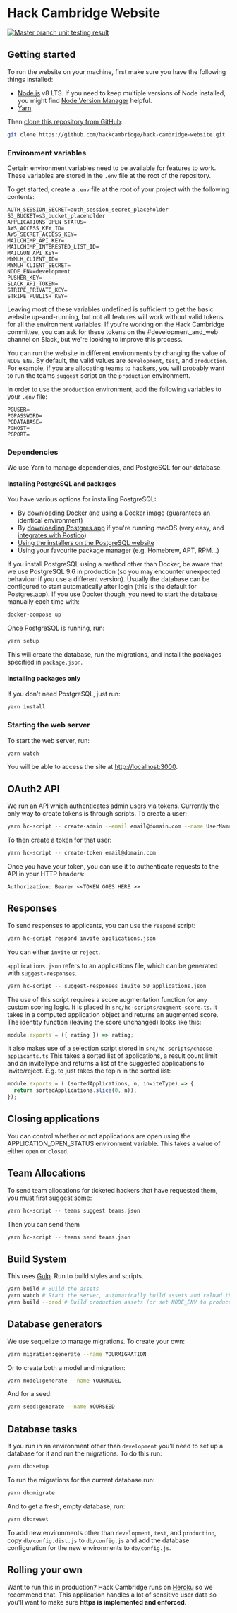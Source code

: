 # Hack Cambridge Website

[
  ![Master branch unit testing result](https://travis-ci.org/hackcambridge/hack-cambridge-website.svg?branch=master)
](https://travis-ci.org/hackcambridge/hack-cambridge-website)

## Getting started

To run the website on your machine, first make sure you have the following things installed:

- [Node.js](https://nodejs.org/dist/latest-v8.x/) v8 LTS.  If you need to keep multiple versions of Node installed, you might find [Node Version Manager](https://github.com/creationix/nvm) helpful.
- [Yarn](https://yarnpkg.com/en/docs/install/)

Then [clone this repository from GitHub](https://help.github.com/articles/cloning-a-repository/):

```bash
git clone https://github.com/hackcambridge/hack-cambridge-website.git
```

### Environment variables

Certain environment variables need to be available for features to work. These variables are stored in the `.env` file at the root of the repository.

To get started, create a `.env` file at the root of your project with the following contents:

```text
AUTH_SESSION_SECRET=auth_session_secret_placeholder
S3_BUCKET=s3_bucket_placeholder
APPLICATIONS_OPEN_STATUS=
AWS_ACCESS_KEY_ID=
AWS_SECRET_ACCESS_KEY=
MAILCHIMP_API_KEY=
MAILCHIMP_INTERESTED_LIST_ID=
MAILGUN_API_KEY=
MYMLH_CLIENT_ID=
MYMLH_CLIENT_SECRET=
NODE_ENV=development
PUSHER_KEY=
SLACK_API_TOKEN=
STRIPE_PRIVATE_KEY=
STRIPE_PUBLISH_KEY=
```

Leaving most of these variables undefined is sufficient to get the basic website up-and-running, but not all features will work without valid tokens for all the environment variables. If you're working on the Hack Cambridge committee, you can ask for these tokens on the #development_and_web channel on Slack, but we're looking to improve this process.

You can run the website in different environments by changing the value of `NODE_ENV`. By default, the valid values are `development`, `test`, and `production`. For example, if you are allocating teams to hackers, you will probably want to run the teams `suggest` script on the `production` environment.

In order to use the `production` environment, add the following variables to your `.env` file:

```text
PGUSER=
PGPASSWORD=
PGDATABASE=
PGHOST=
PGPORT=
```

### Dependencies

We use Yarn to manage dependencies, and PostgreSQL for our database.

#### Installing PostgreSQL and packages

You have various options for installing PostgreSQL:

- By [downloading Docker](https://www.docker.com/products/docker-desktop) and using a Docker image (guarantees an identical environment)
- By [downloading Postgres.app](https://postgresapp.com/downloads.html) if you're running macOS (very easy, and [integrates with Postico](https://eggerapps.at/postico/))
- [Using the installers on the PostgreSQL website](https://www.postgresql.org/download/)
- Using your favourite package manager (e.g. Homebrew, APT, RPM…)

If you install PostgreSQL using a method other than Docker, be aware that we use PostgreSQL 9.6 in production (so you may encounter unexpected behaviour if you use a different version).
Usually the database can be configured to start automatically after login (this is the default for Postgres.app).
If you use Docker though, you need to start the database manually each time with:

```bash
docker-compose up
```

Once PostgreSQL is running, run:

```bash
yarn setup
```

This will create the database, run the migrations, and install the packages specified in `package.json`.

#### Installing packages only

If you don't need PostgreSQL, just run:

```bash
yarn install
```

### Starting the web server

To start the web server, run:

```bash
yarn watch
```

You will be able to access the site at [http://localhost:3000](http://localhost:3000).

## OAuth2 API

We run an API which authenticates admin users via tokens. Currently the only way to create tokens is
through scripts. To create a user:

```bash
yarn hc-script -- create-admin --email email@domain.com --name UserName
```

To then create a token for that user:

```bash
yarn hc-script -- create-token email@domain.com
```

Once you have your token, you can use it to authenticate requests to the API in your HTTP headers:

```text
Authorization: Bearer <<TOKEN GOES HERE >>
```

## Responses

To send responses to applicants, you can use the `respond` script:

```bash
yarn hc-script respond invite applications.json
```

You can either `invite` or `reject`.

`applications.json` refers to an applications file, which can be generated with `suggest-responses`.

```bash
yarn hc-script -- suggest-responses invite 50 applications.json
```

The use of this script requires a score augmentation function for any custom scoring logic. It is placed in `src/hc-scripts/augment-score.ts`.
It takes in a computed application object and returns an augmented score. The identity function (leaving the score unchanged) looks like this:

```typescript
module.exports = ({ rating }) => rating;
```

It also makes use of a selection script stored in `src/hc-scripts/choose-applicants.ts`
This takes a sorted list of applications, a result count limit and an inviteType
and returns a list of the suggested applications to invite/reject.
E.g. to just takes the top n in the sorted list:

```typescript
module.exports = ( (sortedApplications, n, inviteType) => {
  return sortedApplications.slice(0, n));
});
```

## Closing applications

You can control whether or not applications are open using the APPLICATION_OPEN_STATUS environment variable. This takes a value of either
`open` or `closed`.

## Team Allocations

To send team allocations for ticketed hackers that have requested them, you must first suggest some:

```bash
yarn hc-script -- teams suggest teams.json
```

Then you can send them

```bash
yarn hc-script -- teams send teams.json
```

## Build System

This uses [Gulp](http://gulpjs.org). Run to build styles and scripts.

```bash
yarn build # Build the assets
yarn watch # Start the server, automatically build assets and reload the browser when changes are made
yarn build --prod # Build production assets (or set NODE_ENV to production)
```

## Database generators

We use sequelize to manage migrations. To create your own:

```bash
yarn migration:generate --name YOURMIGRATION
```

Or to create both a model and migration:

```bash
yarn model:generate --name YOURMODEL
```

And for a seed:

```bash
yarn seed:generate --name YOURSEED
```

## Database tasks

If you run in an environment other than `development` you'll need to set up a database for it and run the migrations. To do this run:

```bash
yarn db:setup
```

To run the migrations for the current database run:

```bash
yarn db:migrate
```

And to get a fresh, empty database, run:

```bash
yarn db:reset
```

To add new environments other than `development`, `test`, and `production`, copy `db/config.dist.js` to `db/config.js` and add the database configuration for the new environments to `db/config.js`.

## Rolling your own

Want to run this in production? Hack Cambridge runs on [Heroku](https://heroku.com) so we recommend that. This application
handles a lot of sensitive user data so you'll want to make sure **https is implemented and enforced**.
